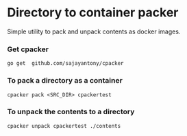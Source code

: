 # Directory to container packer

Simple utility to pack and unpack contents as docker images. 

### Get cpacker

```
go get  github.com/sajayantony/cpacker
```

### To pack a directory as a container

```
cpacker pack <SRC_DIR> cpackertest
```

### To unpack the contents to a directory

```
cpacker unpack cpackertest ./contents
```
